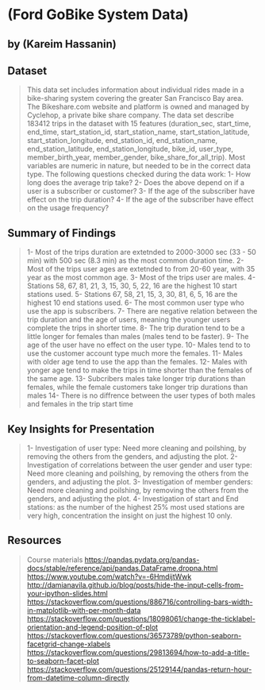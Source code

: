# (Ford GoBike System Data)
## by (Kareim Hassanin)


## Dataset

> This data set includes information about individual rides made in a bike-sharing system covering the greater San Francisco Bay area. The Bikeshare.com website and platform is owned and managed by Cyclehop, a private bike share company.
> The data set describe 183412 trips in the dataset with 15 features (duration_sec, start_time, end_time, start_station_id, start_station_name, start_station_latitude, start_station_longitude, end_station_id, end_station_name, end_station_latitude, end_station_longitude, bike_id, user_type, member_birth_year, member_gender, bike_share_for_all_trip). Most variables are numeric in nature, but needed to be in the correct data type.
> The following questions checked during the data work:
> 1- How long does the average trip take?
> 2- Does the above depend on if a user is a subscriber or customer?
> 3- If the age of the subscriber have effect on the trip duration?
> 4- If the age of the subscriber have effect on the usage frequency?


## Summary of Findings

> 1- Most of the trips duration are extetnded to 2000-3000 sec (33 - 50 min) with 500 sec (8.3 min) as the most common duration time.
> 2- Most of the trips user ages are extetnded to from 20-60 year, with 35 year as the most common age.
> 3- Most of the trips user are males.
> 4- Stations 58, 67, 81, 21, 3, 15, 30, 5, 22, 16 are the highest 10 start stations used.
> 5- Stations 67, 58, 21, 15, 3, 30, 81, 6, 5, 16 are the highest 10 end stations used.
> 6- The most common user type who use the app is subscribers.
> 7- There are negative relation between the trip duration and the age of users, meaning the younger users complete the trips in shorter time.
> 8- The trip duration tend to be a little longer for females than males (males tend to be faster).
> 9- The age of the user have no effect on the user type.
> 10- Males tend to to use the customer account type much more the females.
> 11- Males with older age tend to use the app than the females.
> 12- Males with yonger age tend to make the trips in time shorter than the females of the same age.
> 13- Subcribers males take longer trip durations than females, while the female customers take longer trip durations than males 
> 14- There is no diffrence between the user types of both males and females in the trip start time

## Key Insights for Presentation

> 1- Investigation of user type: Need more cleaning and poilshing, by removing the others from the genders, and adjusting the plot.
> 2- Investigation of correlations between the user gender and user type: Need more cleaning and poilshing, by removing the others from the genders, and adjusting the plot.
> 3- Investigation of member genders: Need more cleaning and poilshing, by removing the others from the genders, and adjusting the plot.
> 4- Investigation of start and End stations: as the number of the highest 25% most used stations are very high, concentration the insight on just the highest 10 only.


## Resources

> Course materials
> https://pandas.pydata.org/pandas-docs/stable/reference/api/pandas.DataFrame.dropna.html
> https://www.youtube.com/watch?v=-6HmdijtWwk
> http://damianavila.github.io/blog/posts/hide-the-input-cells-from-your-ipython-slides.html
> https://stackoverflow.com/questions/886716/controlling-bars-width-in-matplotlib-with-per-month-data
> https://stackoverflow.com/questions/18098061/change-the-ticklabel-orientation-and-legend-position-of-plot
> https://stackoverflow.com/questions/36573789/python-seaborn-facetgrid-change-xlabels
> https://stackoverflow.com/questions/29813694/how-to-add-a-title-to-seaborn-facet-plot
> https://stackoverflow.com/questions/25129144/pandas-return-hour-from-datetime-column-directly

